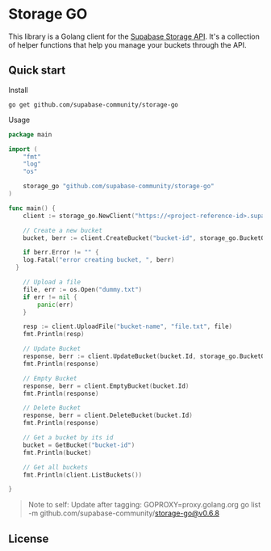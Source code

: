 # Storage GO

This library is a Golang client for the [Supabase Storage API](https://supabase.com/docs/guides/storage). It's a collection of helper functions that help you manage your buckets through the API.

## Quick start

Install

```shell
go get github.com/supabase-community/storage-go
```

Usage

```go
package main

import (
	"fmt"
	"log"
	"os"

	storage_go "github.com/supabase-community/storage-go"
)

func main() {
	client := storage_go.NewClient("https://<project-reference-id>.supabase.co/storage/v1", "<project-secret-api-key>", nil)

	// Create a new bucket
	bucket, berr := client.CreateBucket("bucket-id", storage_go.BucketOptions{Public: true})

	if berr.Error != "" {
    log.Fatal("error creating bucket, ", berr)
  }

	// Upload a file
	file, err := os.Open("dummy.txt")
	if err != nil {
		panic(err)
	}

	resp := client.UploadFile("bucket-name", "file.txt", file)
	fmt.Println(resp)

	// Update Bucket
	response, berr := client.UpdateBucket(bucket.Id, storage_go.BucketOptions{Public: true})
	fmt.Println(response)

	// Empty Bucket
	response, berr = client.EmptyBucket(bucket.Id)
	fmt.Println(response)

	// Delete Bucket
	response, berr = client.DeleteBucket(bucket.Id)
	fmt.Println(response)

	// Get a bucket by its id
	bucket = GetBucket("bucket-id")
	fmt.Println(bucket)

	// Get all buckets
	fmt.Println(client.ListBuckets())

}
```

> Note to self:
> Update after tagging:
> GOPROXY=proxy.golang.org go list -m github.com/supabase-community/storage-go@v0.6.8

## License

<!-- I don't know which to use, but explicitly stating the license would be a big help -->
